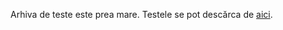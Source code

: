 Arhiva de teste este prea mare. Testele se pot descărca de [aici](https://sepi.ro/assets/upload-file/oni2023/ONI/11_12_teste.zip).